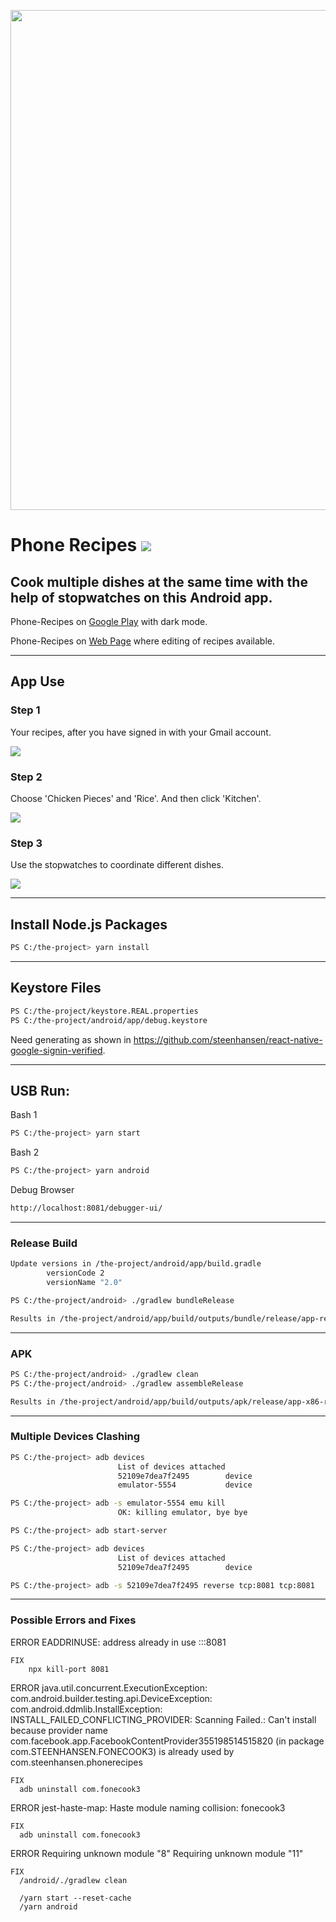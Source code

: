 






<a name="fast-start"></a>
<a name="s"></a>

<img src="./google-icons/tall-phone-android.webp" width="800">


# Phone Recipes ![](./google-icons/google-icon-48.png)

## Cook multiple dishes at the same time with the help of stopwatches on this Android app.

Phone-Recipes on [Google Play](https://play.google.com/store/apps/details?id=com.fonecook3) with dark mode.

Phone-Recipes on [Web Page](https://phone-recipes.herokuapp.com) where editing of recipes available.


-------------------------------
## App Use


### Step 1
Your recipes, after you have signed in with your Gmail account.

![](google-icons/git-step-1.jpg)

### Step 2
Choose 'Chicken Pieces' and 'Rice'. And then click 'Kitchen'.

![](google-icons/git-step-2.jpg)


### Step 3
Use the stopwatches to coordinate different dishes.

![](google-icons/git-step-3.jpg)


-------------------------------
## Install Node.js Packages

```bash
PS C:/the-project> yarn install
```
-------------------------------
## Keystore Files

```bash
PS C:/the-project/keystore.REAL.properties
PS C:/the-project/android/app/debug.keystore
```

Need generating as shown in https://github.com/steenhansen/react-native-google-signin-verified.

-------------------------------

## USB Run:

  Bash 1

```bash
PS C:/the-project> yarn start
```

  Bash 2

```bash
PS C:/the-project> yarn android
```

  Debug Browser
```bash
http://localhost:8081/debugger-ui/
```


-------------------------------

### Release Build
```bash
Update versions in /the-project/android/app/build.gradle
        versionCode 2
        versionName "2.0"

PS C:/the-project/android> ./gradlew bundleRelease

Results in /the-project/android/app/build/outputs/bundle/release/app-release.aab
```


-------------------------------
### APK
```bash
PS C:/the-project/android> ./gradlew clean
PS C:/the-project/android> ./gradlew assembleRelease

Results in /the-project/android/app/build/outputs/apk/release/app-x86-release.apk
```

-------------------------------
### Multiple Devices Clashing

```bash
PS C:/the-project> adb devices
                        List of devices attached
                        52109e7dea7f2495        device
                        emulator-5554           device

PS C:/the-project> adb -s emulator-5554 emu kill
                        OK: killing emulator, bye bye

PS C:/the-project> adb start-server

PS C:/the-project> adb devices
                        List of devices attached
                        52109e7dea7f2495        device

PS C:/the-project> adb -s 52109e7dea7f2495 reverse tcp:8081 tcp:8081

```

-------------------------------

### Possible Errors and Fixes





ERROR
    EADDRINUSE: address already in use :::8081
  
    FIX
        npx kill-port 8081


ERROR
    java.util.concurrent.ExecutionException: com.android.builder.testing.api.DeviceException: com.android.ddmlib.InstallException: INSTALL_FAILED_CONFLICTING_PROVIDER: Scanning Failed.: Can't install because provider name com.facebook.app.FacebookContentProvider355198514515820 (in package com.STEENHANSEN.FONECOOK3) is already used by com.steenhansen.phonerecipes

    FIX
      adb uninstall com.fonecook3

ERROR
    jest-haste-map: Haste module naming collision: fonecook3

    FIX
      adb uninstall com.fonecook3


ERROR
    Requiring unknown module "8"
    Requiring unknown module "11"

    FIX
      /android/./gradlew clean

      /yarn start --reset-cache
      /yarn android
